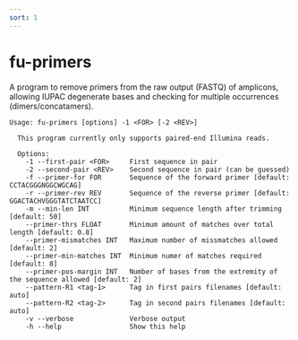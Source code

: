 ```yaml
---
sort: 1
---
```

# fu-primers

A program to remove primers from the raw output (FASTQ)
of amplicons, 
allowing IUPAC degenerate bases and checking for
multiple occurrences (dimers/concatamers).

```text
Usage: fu-primers [options] -1 <FOR> [-2 <REV>]

  This program currently only supports paired-end Illumina reads.

  Options:
    -1 --first-pair <FOR>     First sequence in pair
    -2 --second-pair <REV>    Second sequence in pair (can be guessed)
    -f --primer-for FOR       Sequence of the forward primer [default: CCTACGGGNGGCWGCAG]
    -r --primer-rev REV       Sequence of the reverse primer [default: GGACTACHVGGGTATCTAATCC]
    -m --min-len INT          Minimum sequence length after trimming [default: 50]
    --primer-thrs FLOAT       Minimum amount of matches over total length [default: 0.8]
    --primer-mismatches INT   Maximum number of missmatches allowed [default: 2]
    --primer-min-matches INT  Minimum numer of matches required [default: 8]
    --primer-pos-margin INT   Number of bases from the extremity of the sequence allowed [default: 2]
    --pattern-R1 <tag-1>      Tag in first pairs filenames [default: auto]
    --pattern-R2 <tag-2>      Tag in second pairs filenames [default: auto]
    -v --verbose              Verbose output
    -h --help                 Show this help
```       